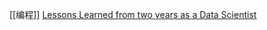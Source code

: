 [[编程]]
[Lessons Learned from two years as a Data Scientist](https://dawndrain.github.io/braindrain/two_years.html)